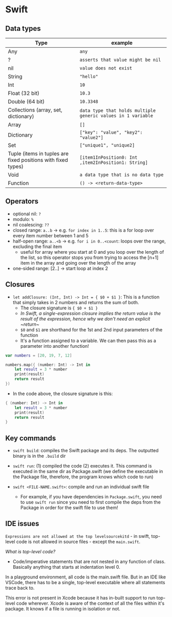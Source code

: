 # Swift

## Data types

| Type     | example |
| -------- | ------- |
| Any  | `any`    |
| ?  | `asserts that value might be nil`    |
| nil  | `value does not exist`    |
| String  | `"hello"`    |
| Int | `10`     |
| Float (32 bit)  | `10.3`    |
| Double (64 bit)    | `10.3348`    |
| Collections (array, set, dictionary)    | `data type that holds multiple generic values in 1 variable`    |
| Array    | `[]`    |
| Dictionary    | `["key": "value", "key2": "value2"]`    |
| Set    | `["unique1", "unique2]`    |
| Tuple (items in tuples are fixed positions with fixed types)    | `[item1InPosition0: Int ,item2InPosition1: String]` |
| Void    | `a data type that is no data type` |
| Function    | `() -> <return-data-type>` |

## Operators

- optional nil: `?`
- modulo: `%`
- nil coalescing: `??`
- closed range: `a..b` -> e.g. `for index in 1..5`: this is a for loop over every item number between 1 and 5
- half-open range: `a..<b` -> e.g. `for i in 0..<count`: loops over the range, excluding the final item
  - useful for array where you start at 0 and you loop over the length of the list, so this operator stops you from trying to access the [n+1] item in the array and going over the length of the array
- one-sided range: [2..] -> start loop at index 2

## Closures

- `let addClosure: (Int, Int) -> Int = { $0 + $1 }`: This is a function that simply takes in 2 numbers and returns the sum of both.
  - The closure signature is `{ $0 + $1 }`
  - *In Swift, a single-expression closure implies the return value is the result of the expression, hence why we don't need an explicit ~return~*
  - `$0` and `$1` are shorthand for the 1st and 2nd input parameters of the function
  - It's a function assigned to a variable. We can then pass this as a parameter into another function!


```swift
var numbers = [20, 19, 7, 12]

numbers.map({ (number: Int) -> Int in
    let result = 3 * number
    print(result)
    return result
})
```

- In the code above, the closure signature is this:

```swift
{ (number: Int) -> Int in
    let result = 3 * number
    print(result)
    return result
}
```


## Key commands

- `swift build`: compiles the Swift package and its deps. The outputted binary is in the `.build` dir

- `swift run`: (1) compiled the code (2) executes it. This command is executed in the same dir as Package.swift (we define the executable in the Package file, therefore, the program knows which code to run)

- `swift <FILE-NAME.swift>`: compile and run an individual swift file
  - For example, if you have dependencies in `Package.swift`, you need to use `swift run` since you need to first compile the deps from the Package in order for the swift file to use them!

## IDE issues

`Expressions are not allowed at the top levelsourcekitd` - in swift, top-level code is not allowed in source files - except the `main.swift`.

*What is top-level code?*

- Code/imperative statements that are not nested in any function of class. Basically anything that starts at indentation level 0.

In a playground environment, all code is the main.swift file. But in an IDE like VSCode, there has to be a single, top-level executable where all statements trace back to.

This error is not present in Xcode because it has in-built support to run top-level code wherever. Xcode is aware of the context of all the files within it's package. It knows if a file is running in isolation or not.
